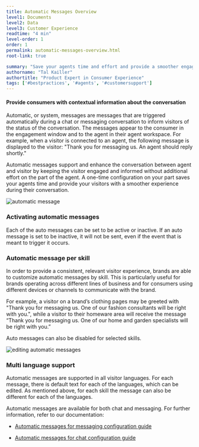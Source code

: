 ```yaml
---
title: Automatic Messages Overview
level1: Documents
level2: Data
level3: Customer Experience
readtime: "4 min"
level-order: 1
order: 1
permalink: automatic-messages-overview.html
root-link: true

summary: "Save your agents time and effort and provide a smoother engagement experience by giving consumers contextual information about the conversation"
authorname: "Tal Kailler"
authortitle: "Product Expert in Consumer Experience"
tags: ['#bestpractices', '#agents', '#customersupport']
---
```


#### Provide consumers with contextual information about the conversation

Automatic, or system, messages are messages that are triggered automatically during a chat or messaging conversation to inform visitors of the status of the conversation. The messages appear to the consumer in the engagement window and to the agent in their agent workspace. For example, when a visitor is connected to an agent, the following message is displayed to the visitor: "Thank you for messaging us. An agent should reply shortly."

Automatic messages support and enhance the conversation between agent and visitor by keeping the visitor engaged and informed without additional effort on the part of the agent. A one-time configuration on your part saves your agents time and provide your visitors with a smoother experience during their conversation.

![automatic message](automatic-message.png)

### Activating automatic messages

Each of the auto messages can be set to be active or inactive. If an auto message is set to be inactive, it will not be sent, even if the event that is meant to trigger it occurs.

### Automatic message per skill

In order to provide a consistent, relevant visitor experience, brands are able to customize automatic messages by skill. This is particularly useful for brands operating across different lines of business and for consumers using different devices or channels to communicate with the brand.

For example, a visitor on a brand’s clothing pages may be greeted with "Thank you for messaging us. One of our fashion consultants will be right with you.", while a visitor to their homeware area will receive the message “Thank you for messaging us. One of our home and garden specialists will be right with you.”

Auto messages can also be disabled for selected skills.

![editing automatic messages](edit-automatic-message.png)

### Multi language support

Automatic messages are supported in all visitor languages. For each message, there is default text for each of the languages, which can be edited. As mentioned above, for each skill the message can also be different for each of the languages.

Automatic messages are available for both chat and messaging. For further information, refer to our documentation:

* [Automatic messages for messaging configuration guide](https://s3-eu-west-1.amazonaws.com/ce-sr/CA/Agent/Automatic+messages+for+messaging.pdf)

* [Automatic messages for chat configuration guide](https://s3-eu-west-1.amazonaws.com/ce-sr/CA/Agent/Automatic+messages.pdf)
